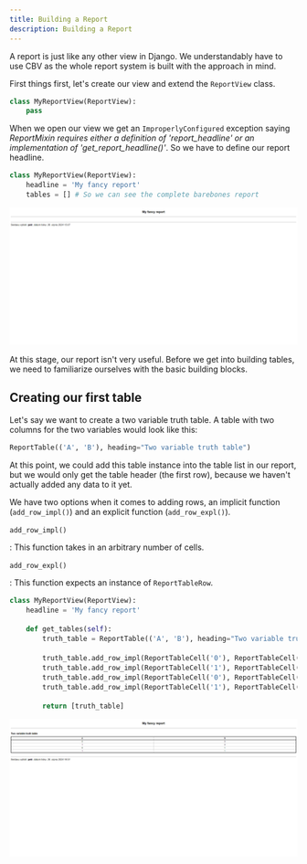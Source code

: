 ```yaml
---
title: Building a Report
description: Building a Report
---
```


A report is just like any other view in Django. We understandably have to use CBV as the whole report system is built with the approach in mind.

First things first, let's create our view and extend the `ReportView` class.

```Python title="Create view"
class MyReportView(ReportView):
    pass
```

When we open our view we get an `ImproperlyConfigured` exception saying *ReportMixin requires either a definition of 'report_headline' or an implementation of 'get_report_headline()'*. So we have to define our report headline.

```Python title="Define headline"
class MyReportView(ReportView):
    headline = 'My fancy report'
    tables = [] # So we can see the complete barebones report
```

![An empty report](empty_report.png)

At this stage, our report isn't very useful. Before we get into building tables, we need to familiarize ourselves with the basic building blocks.

## Creating our first table

Let's say we want to create a two variable truth table. A table with two columns for the two variables would look like this:

```Python title="Table instantiation"
ReportTable(('A', 'B'), heading="Two variable truth table")
```

At this point, we could add this table instance into the table list in our report, but we would only get the table header (the first row), because we haven't actually added any data to it yet.

We have two options when it comes to adding rows, an implicit function (`add_row_impl()`) and an explicit function (`add_row_expl()`).

`add_row_impl()`

:   This function takes in an arbitrary number of cells.

`add_row_expl()`

:   This function expects an instance of `ReportTableRow`.

```Python
class MyReportView(ReportView):
    headline = 'My fancy report'

    def get_tables(self):
        truth_table = ReportTable(('A', 'B'), heading="Two variable truth table")

        truth_table.add_row_impl(ReportTableCell('0'), ReportTableCell('0'))
        truth_table.add_row_impl(ReportTableCell('1'), ReportTableCell('0'))
        truth_table.add_row_impl(ReportTableCell('0'), ReportTableCell('1'))
        truth_table.add_row_impl(ReportTableCell('1'), ReportTableCell('1'))

        return [truth_table]
```
![Truth table example](truth_table.png)
